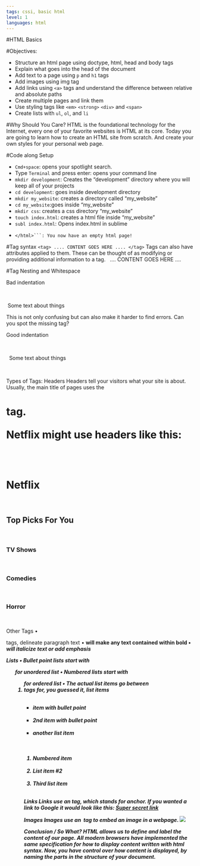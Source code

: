 ```yaml
---
tags: cssi, basic html
level: 1
languages: html
---
```

#HTML Basics

#Objectives:
+	Structure an html page using doctype, html, head and body tags
+	Explain what goes into the head of the document
+	Add text to a page using `p` and `h1` tags
+	Add images using img tag
+	Add links using `<a>` tags and understand the difference between relative and absolute paths
+	Create multiple pages and link them
+	Use styling tags like `<em>` `<strong>` `<div>` and `<span>`
+	Create lists with `ul`, `ol`, and `li`


#Why Should You Care?
HTML is the foundational technology for the Internet, every one of your favorite websites is HTML at its core. Today you are going to learn how to create an HTML site from scratch. And create your own styles for your personal web page.

#Code along Setup
+	`Cmd+space`: opens your spotlight search.
+	Type ```Terminal``` and press enter: opens your command line
+	```mkdir development```: Creates the “development” directory where you will keep all of your projects
+	```cd development```: goes inside development directory
+	```mkdir my_website```: creates a directory called “my_website”
+	```cd my_website```:goes inside “my_website”
+	```mkdir css```: creates a css directory “my_website”
+	```touch index.html```: creates a html file inside “my_website”
+	```subl index.html```: Opens index.html in sublime
+	```<!doctype html><html> <head></head> <body></body>
	</html>```: You now have an empty html page!

#Tag syntax
```<tag> .... CONTENT GOES HERE .... </tag>```
Tags can also have attributes applied to them. These can be thought of as modifying or providing additional information to a tag.
<tag attribute="attribute value">  .... CONTENT GOES HERE .... </tag>

#Tag Nesting and Whitespace

Bad indentation
<html><head><title>The end of the world as we know it</title> </head><body><p> Some text about things</p></body>
This is not only confusing but can also make it harder to find errors. Can you spot the missing tag?

Good indentation
<html>   <head>     <title>       The end of the world as we know it     </title>   </head>   <body>     <p>       Some text about things     </p>   </body>


Types of Tags:
Headers
Headers tell your visitors what your site is about. Usually, the main title of pages uses the <h1> tag.

Netflix might use headers like this:

<!DOCTYPE html> <body>   <h1>Netflix</h1>   <h2>Top Picks For You</h2>   <!-- your top picks would be here! -->   <h3>TV Shows</h3>   <!-- TV Shows would be here! -->   <h3>Comedies</h3>   <!-- Comedies here! -->   <h3>Horror</h3>   <!-- Horror Movies here! --> </body>

Other Tags
	•	<p> tags, delineate paragraph text
	•	<strong> will make any text contained within bold
	•	<em> will italicize text or add emphasis

Lists
	•	Bullet point lists start with <ul> for unordered list
	•	Numbered lists start with <ol> for ordered list
	•	The actual list items go between <li> tags for, you guessed it, list items
<ul>   <li>item with bullet point</li>   <li>2nd item with bullet point</li>   <li>another list item</li> </ul>  <ol>   <li>Numbered item</li>   <li>List item #2</li>   <li>Third list item</li> </ol>

Links
Links use an <a> tag, which stands for anchor. If you wanted a link to Google it would look like this:
<a href="http://www.google.com">Super secret link</a>

Images
Images use an <img> tag to embed an image in a webpage.
<img src="your_image_location">

Conclusion / So What?
HTML allows us to define and label the content of our page. All modern browsers have implemented the same specification for how to display content written with html syntax. Now, you have control over how content is displayed, by naming the parts in the structure of your document.
